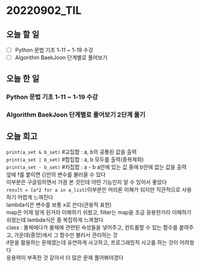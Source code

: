 # 20220902_TIL
## 오늘 할 일
- [ ] Python 문법 기초 1-11 ~ 1-19 수강
- [ ] Algorithm BaekJoon 단계별로 풀어보기

## 오늘 한 일
### Python 문법 기초 1-11 ~ 1-19 수강

### Algorithm BaekJoon 단계별로 풀어보기 2단계 풀기

## 오늘 회고
`print(a_set & b_set)` #교집합 : a, b의 공통된 값을 출력<br>
`print(a_set | b_set)` #합집합 : a, b 모두를 출력(중복제외)<br>
`print(a_set - b_set)` #차집합 : a - b a안에 있는 값 중에 b안에 없는 값을 출력<br>
앞에 f를 붙이면 {}안의 변수를 불러올 수 있다<br>
이부분은 구글링하면서 가끔 본 것인데 어떤 기능인지 알 수 있어서 좋았다<br>
`result = [a*2 for a in a_list]`이부분은 머리론 이해가 되지만 직관적으로 사용하기 어렵게 느껴진다<br>
lambda식은 변수를 보통 x로 쓴다(관용적 표현)<br>
map은 어제 알게 된거라 이해하기 쉬웠고, filter는 map을 조금 응용한거라 이해하기 쉬웠는데 lambda식은 좀 복잡하게 느껴졌다<br>
class : 물체에다가 물체에 관련된 속성들을 넣어주고, 컨트롤할 수 있는 함수를 붙여주고, 가운데(중앙)에서 그 함수만 불러서 관리하는 것<br>
if문을 활용하는 문제였는데 유연하게 사고하고, 프로그래밍적 사고를 하는 것이 어려웠다<br>
응용력이 부족한 것 같아서 더 많은 문제 풀어봐야겠다<br>
